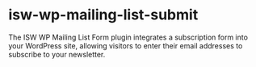 # isw-wp-mailing-list-submit
The ISW WP Mailing List Form plugin integrates a subscription form into your WordPress site, allowing visitors to enter their email addresses to subscribe to your newsletter.
